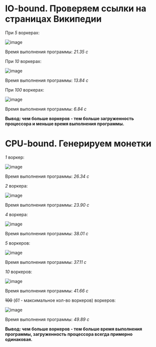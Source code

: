 # IO-bound. Проверяем ссылки на страницах Википедии

При *5* воркерах:

![image](https://user-images.githubusercontent.com/50327133/144043805-d1082fb4-040e-4545-9dd4-c90e60ea1fa6.png)

Время выполнения программы: _21.35 с_ 

При *10* воркерах:

![image](https://user-images.githubusercontent.com/50327133/144043874-ed4fb018-b28d-4a84-b347-dae399e4b91c.png)

Время выполнения программы: _13.84 с_

При *100* воркерах:

![image](https://user-images.githubusercontent.com/50327133/144043935-0ac290cc-d8c5-46a8-8e61-0f9f96fcf09a.png)

Время выполнения программы: _6.84 с_

**Вывод: чем больше воркеров - тем больше загруженность процессора и меньше время выполнения программы.**




# CPU-bound. Генерируем монетки

*1* воркер:

![image](https://user-images.githubusercontent.com/50327133/144045075-652e516d-09a5-45b0-abc9-eaaacdeb866f.png)

Время выполнения программы: _26.34 с_

*2* воркера:

![image](https://user-images.githubusercontent.com/50327133/144045318-65974830-7514-466a-a5f3-8a7c16094444.png)

Время выполнения программы: _23.90 с_

*4* воркера:

![image](https://user-images.githubusercontent.com/50327133/144045547-f58050d4-4877-4cf8-af10-5a288d1e3c99.png)

Время выполнения программы: _38.01 с_

*5* воркеров:

![image](https://user-images.githubusercontent.com/50327133/144045742-2b2a893f-858c-4098-a3b0-9d457b9c937e.png)

Время выполнения программы: _37.11 с_

*10* воркеров:

![image](https://user-images.githubusercontent.com/50327133/144045938-0615138c-5f8f-4c74-89e4-f0922ca43540.png)

Время выполнения программы: _41.66 с_

~~100~~ (*61* - максимальное кол-во воркеров) воркеров:

![image](https://user-images.githubusercontent.com/50327133/144046196-2a118283-a882-4cc8-a664-738eddd7d5eb.png)

Время выполнения программы: _49.89 с_

**Вывод: чем больше воркеров - тем  больше время выполнения программы, загруженность процессора всегда примерно одинаковая.**
